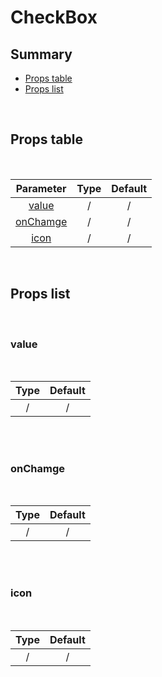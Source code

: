 # CheckBox

## Summary

- [Props table](#props-table)
- [Props list](#props-list)

<br>

## Props table

<br>

| <div style='text-align:center;margin:auto;'>Parameter</div>             | <div style='text-align:center;margin:auto;'>Type</div> | <div style='text-align:center;margin:auto;'>Default</div> |
| ----------------------------------------------------------------------- | ------------------------------------------------------ | --------------------------------------------------------- |
| <div style='text-align:center;margin:auto;'>[value](#value)</div>       | <div style='text-align:center;margin:auto;'>/</div>    | <div style='text-align:center;margin:auto;'>/</div>       |
| <div style='text-align:center;margin:auto;'>[onChamge](#onchamge)</div> | <div style='text-align:center;margin:auto;'>/</div>    | <div style='text-align:center;margin:auto;'>/</div>       |
| <div style='text-align:center;margin:auto;'>[icon](#icon)</div>         | <div style='text-align:center;margin:auto;'>/</div>    | <div style='text-align:center;margin:auto;'>/</div>       |

<br>

## Props list

<br>

### value

<br>

| <div style='text-align:center;margin:auto;'>Type</div> | <div style='text-align:center;margin:auto;'>Default</div> |
| ------------------------------------------------------ | --------------------------------------------------------- |
| <div style='text-align:center;margin:auto;'>/</div>    | <div style='text-align:center;margin:auto;'>/</div>       |

<br><br>

### onChamge

<br>

| <div style='text-align:center;margin:auto;'>Type</div> | <div style='text-align:center;margin:auto;'>Default</div> |
| ------------------------------------------------------ | --------------------------------------------------------- |
| <div style='text-align:center;margin:auto;'>/</div>    | <div style='text-align:center;margin:auto;'>/</div>       |

<br><br>

### icon

<br>

| <div style='text-align:center;margin:auto;'>Type</div> | <div style='text-align:center;margin:auto;'>Default</div> |
| ------------------------------------------------------ | --------------------------------------------------------- |
| <div style='text-align:center;margin:auto;'>/</div>    | <div style='text-align:center;margin:auto;'>/</div>       |

<br><br>

